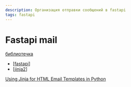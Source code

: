 ```yaml
---
description: Организация отправки сообщений в fastapi
tags: fastapi
---
```

# Fastapi mail

[библиотечка](https://sabuhish.github.io/fastapi-mail/#fastapi-mail)

- [[fastapi]]
- [[jinja2]]

[Using Jinja for HTML Email Templates in Python](https://frankcorso.dev/email-html-templates-jinja-python.html)

[//begin]: # "Autogenerated link references for markdown compatibility"
[fastapi]: fastapi "Fastapi"
[jinja2]: jinja2 "Jinja2"
[//end]: # "Autogenerated link references"